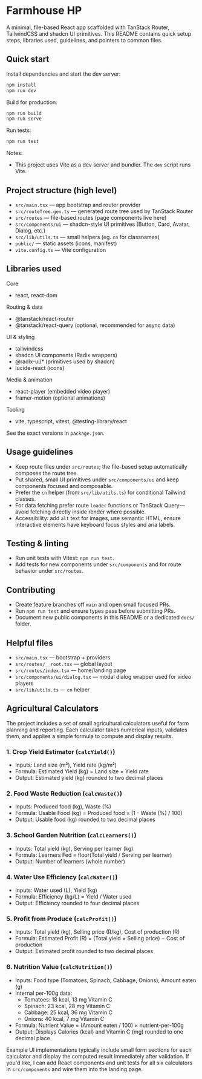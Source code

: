 # Farmhouse HP

A minimal, file-based React app scaffolded with TanStack Router, TailwindCSS and shadcn UI primitives. This README contains quick setup steps, libraries used, guidelines, and pointers to common files.

## Quick start

Install dependencies and start the dev server:

```powershell
npm install
npm run dev
```

Build for production:

```powershell
npm run build
npm run serve
```

Run tests:

```powershell
npm run test
```

Notes:
- This project uses Vite as a dev server and bundler. The `dev` script runs Vite.

## Project structure (high level)

- `src/main.tsx` — app bootstrap and router provider
- `src/routeTree.gen.ts` — generated route tree used by TanStack Router
- `src/routes` — file-based routes (page components live here)
- `src/components/ui` — shadcn-style UI primitives (Button, Card, Avatar, Dialog, etc.)
- `src/lib/utils.ts` — small helpers (eg. `cn` for classnames)
- `public/` — static assets (icons, manifest)
- `vite.config.ts` — Vite configuration

## Libraries used

Core
- react, react-dom

Routing & data
- @tanstack/react-router
- @tanstack/react-query (optional, recommended for async data)

UI & styling
- tailwindcss
- shadcn UI components (Radix wrappers)
- @radix-ui/* (primitives used by shadcn)
- lucide-react (icons)

Media & animation
- react-player (embedded video player)
- framer-motion (optional animations)

Tooling
- vite, typescript, vitest, @testing-library/react

See the exact versions in `package.json`.

## Usage guidelines

- Keep route files under `src/routes`; the file-based setup automatically composes the route tree.
- Put shared, small UI primitives under `src/components/ui` and keep components focused and composable.
- Prefer the `cn` helper (from `src/lib/utils.ts`) for conditional Tailwind classes.
- For data fetching prefer route `loader` functions or TanStack Query—avoid fetching directly inside render where possible.
- Accessibility: add `alt` text for images, use semantic HTML, ensure interactive elements have keyboard focus styles and aria labels.

## Testing & linting

- Run unit tests with Vitest: `npm run test`.
- Add tests for new components under `src/components` and for route behavior under `src/routes`.

## Contributing

- Create feature branches off `main` and open small focused PRs.
- Run `npm run test` and ensure types pass before submitting PRs.
- Document new public components in this README or a dedicated `docs/` folder.

## Helpful files

- `src/main.tsx` — bootstrap + providers
- `src/routes/__root.tsx` — global layout
- `src/routes/index.tsx` — home/landing page
- `src/components/ui/dialog.tsx` — modal dialog wrapper used for video players
- `src/lib/utils.ts` — `cn` helper

## Agricultural Calculators

The project includes a set of small agricultural calculators useful for farm planning and reporting. Each calculator takes numerical inputs, validates them, and applies a simple formula to compute and display results.

### 1. Crop Yield Estimator (`calcYield()`)

- Inputs: Land size (m²), Yield rate (kg/m²)
- Formula: Estimated Yield (kg) = Land size × Yield rate
- Output: Estimated yield (kg) rounded to two decimal places

### 2. Food Waste Reduction (`calcWaste()`)

- Inputs: Produced food (kg), Waste (%)
- Formula: Usable Food (kg) = Produced food × (1 - Waste (%) / 100)
- Output: Usable food (kg) rounded to two decimal places

### 3. School Garden Nutrition (`calcLearners()`)

- Inputs: Total yield (kg), Serving per learner (kg)
- Formula: Learners Fed = floor(Total yield / Serving per learner)
- Output: Number of learners (whole number)

### 4. Water Use Efficiency (`calcWater()`)

- Inputs: Water used (L), Yield (kg)
- Formula: Efficiency (kg/L) = Yield / Water used
- Output: Efficiency rounded to four decimal places

### 5. Profit from Produce (`calcProfit()`)

- Inputs: Total yield (kg), Selling price (R/kg), Cost of production (R)
- Formula: Estimated Profit (R) = (Total yield × Selling price) − Cost of production
- Output: Estimated profit rounded to two decimal places

### 6. Nutrition Value (`calcNutrition()`)

- Inputs: Food type (Tomatoes, Spinach, Cabbage, Onions), Amount eaten (g)
- Internal per-100g data:
	- Tomatoes: 18 kcal, 13 mg Vitamin C
	- Spinach: 23 kcal, 28 mg Vitamin C
	- Cabbage: 25 kcal, 36 mg Vitamin C
	- Onions: 40 kcal, 7 mg Vitamin C
- Formula: Nutrient Value = (Amount eaten / 100) × nutrient-per-100g
- Output: Displays Calories (kcal) and Vitamin C (mg) rounded to one decimal place

Example UI implementations typically include small form sections for each calculator and display the computed result immediately after validation. If you'd like, I can add React components and unit tests for all six calculators in `src/components` and wire them into the landing page.

